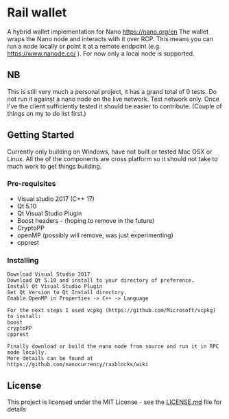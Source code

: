# Rail wallet

A hybrid wallet implementation for  Nano https://nano.org/en
The wallet wraps the Nano node and interacts with it over RCP. 
This means you can run a node locally or point it at a remote endpoint (e.g. https://www.nanode.co/ ).
For now only a local node is supported.

## NB
This is still very much a personal project, it has a grand total of 0 tests.
Do not run it against a nano node on the live network. Test network only.
Once I've the client sufficiently tested it should be easier to contribute. (Couple of things on my to do list first.)

## Getting Started

Currently only building on Windows, have not built or tested Mac OSX or Linux.
All the of the components are cross platform so it should not take to much work to get things building.

### Pre-requisites

- Visual studio 2017 (C++ 17)
- Qt 5.10
- Qt Visual Studio Plugin
- Boost headers - (hoping to remove in the future)
- CryptoPP
- openMP (possibly will remove, was just experimenting)
- cpprest

### Installing

```
Download Visual Studio 2017
Download Qt 5.10 and install to your directory of preference.
Install Qt Visual Studio Plugin
Set Qt Version to Qt Install directory.
Enable OpenMP in Properties -> C++ -> Language

For the next steps I used vcpkg (https://github.com/Microsoft/vcpkg) to install:
boost
cryptoPP
cpprest

Finally download or build the nano node from source and run it in RPC mode locally.
More details can be found at https://github.com/nanocurrency/raiblocks/wiki
```

## License

This project is licensed under the MIT License - see the [LICENSE.md](LICENSE.md) file for details
